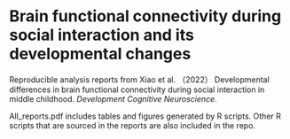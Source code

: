 # Brain functional connectivity during social interaction and its developmental changes
Reproducible analysis reports from Xiao et al. （2022） Developmental differences in brain functional connectivity during social interaction
in middle childhood. _Development Cognitive Neuroscience_. 

All_reports.pdf includes tables and figures generated by R scripts. Other R scripts that are sourced in the reports are also included in the repo.
